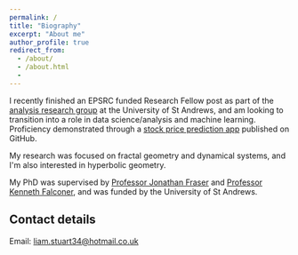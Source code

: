 ```yaml
---
permalink: /
title: "Biography"
excerpt: "About me"
author_profile: true
redirect_from:
  - /about/
  - /about.html
  -
---
```


I recently finished an EPSRC funded Research Fellow post as part of the [analysis research group](http://www.mcs.st-andrews.ac.uk/pg/pure/Analysis/) at the University of St Andrews, and am looking to transition into a role in data science/analysis and machine learning. Proficiency demonstrated through a [stock price prediction app](https://github.com/liam-stuart/stock-prediction-app) published on GitHub.

My research was focused on fractal geometry and dynamical systems, and I'm also interested in hyperbolic geometry.

My PhD was supervised by [Professor Jonathan Fraser](https://jonathan-fraser.github.io/homepage/) and [Professor Kenneth Falconer](https://kennethfalconer.github.io/), and was funded by the University of St Andrews.

## Contact details

Email: liam.stuart34@hotmail.co.uk
